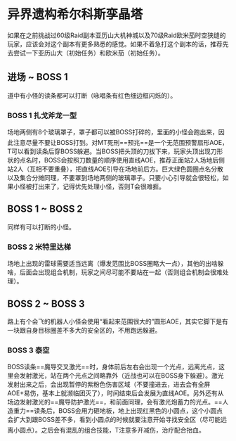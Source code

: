 # 异界遗构希尔科斯孪晶塔

如果在之前挑战过60级Raid副本亚历山大机神城以及70级Raid欧米茄时空狭缝的玩家，应该会对这个副本有更多熟悉的感觉。如果不着急打这个副本的话，推荐先去尝试一下亚历山大（初始任务<Quest name="迈向毁灭" type="plus" />）和欧米茄（初始任务<quest name="欧米茄的消息" type="plus" />）。

##  进场 ~ BOSS 1

道中有小怪的读条都可以打断（咏唱条有红色细边框闪烁的）。

### BOSS 1 扎戈斧龙一型

场地两侧有8个玻璃罩子，罩子都可以被BOSS打碎的，里面的小怪会跑出来，因此注意尽量不要让BOSS打到。对MT死刑==预兆==是一个无范围预警扇形AOE，<img class="no-zoom sm-icon" :src="$withBase('/images/jobs/tank.png')" height="20">T可以看到读条后穿BOSS躲避。当BOSS把头顶的刀拔下来，玩家头顶出现刀形状的点名时，BOSS会按照刀数量的顺序使用直线AOE，推荐正面站2人场地后侧站2人（互相不要重叠），把直线AOE引导在场地前后方。巨大绿色圆圈点名分散以及集合分摊同理，不要罩到场地两侧的玻璃罩子。只要小心引导就会很轻松，如果小怪被打出来了，记得优先处理小怪，否则T会很难捱。

## BOSS 1 ~ BOSS 2 

同样有可以打断的小怪。

### BOSS 2 米特里达梯

场地上出现的雷球需要适当远离（爆发范围比BOSS圈略大一点），其他的出啥躲啥，后面会出现组合机制，玩家之间尽可能不要站在一起（否则组合机制会很难处理）。

## BOSS 2 ~ BOSS 3

路上有个会飞的机器人小怪会使用“看起来范围很大的”圆形AOE，其实它脚下是有一块跟自身目标圈差不多大的安全区的，不用跑远躲避。

### BOSS 3 泰空

BOSS读条==魔导交叉激光==时，身体前后左右会出现一个光点，远离光点，这里会发射激光，站在两个光点之间略靠外（近战也可以在BOSS身下躲避）。激光发射出来之后，会出现暂停的紫粉色伤害区域（不要撞进去，进去会有全屏AOE+易伤，基本上就濒临团灭了），时间结束后会发展为直线AOE。另外还有从场边发射激光的==魔导防护激光==，和前面同理，会有激光炮蓄力的光点。==人造重力==读条后，BOSS会用力砸地板，地上出现红黑色的小圆点，这个小圆点会扩大到跟BOSS差不多，看到小圆点的时候就要注意开始寻找安全区（尽可能远离小圆点）。之后会有混乱的组合技能，<img class="no-zoom sm-icon" :src="$withBase('/images/jobs/tank.png')" height="20">T注意多开减伤，<img class="no-zoom sm-icon" :src="$withBase('/images/jobs/healer.png')" height="20">治疗配合抬血。